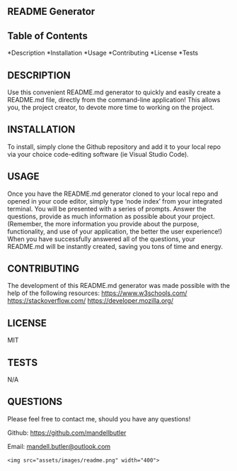 ## README Generator
    
## Table of Contents
*Description
*Installation
*Usage
*Contributing
*License
*Tests

    
## DESCRIPTION
    
Use this convenient README.md generator to quickly and easily create a README.md file, directly from the command-line application! This allows you, the project creator, to devote more time to working on the project.


    
## INSTALLATION
    
To install, simply clone the Github repository and add it to your local repo via your choice code-editing software (ie Visual Studio Code).



    
## USAGE
    
Once you have the README.md generator cloned to your local repo and opened in your code editor, simply  type ‘node index’ from your integrated terminal. You will be presented with a series of prompts. Answer the questions, provide as much information as possible about your project. (Remember, the more information you provide about the purpose, functionality, and use of your application, the better the user experience!) When you have successfully answered all of the questions, your README.md will be instantly created, saving you tons of time and energy.


    
## CONTRIBUTING
    
The development of this README.md generator was made possible with the help of the following resources: https://www.w3schools.com/ https://stackoverflow.com/   https://developer.mozilla.org/


    
## LICENSE
    
MIT


    
## TESTS
    
N/A

    
    
## QUESTIONS

Please feel free to contact me, should you have any questions!

    
Github: https://github.com/mandellbutler

Email: mandell.butler@outlook.com

    <img src="assets/images/readme.png" width="400">
